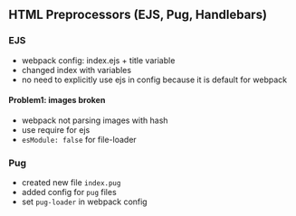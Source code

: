 ## HTML Preprocessors (EJS, Pug, Handlebars)

### EJS
- webpack config: index.ejs + title variable
- changed index with variables
- no need to explicitly use ejs in config because it is default for webpack

#### Problem1: images broken
- webpack not parsing images with hash
- use require for ejs
- `esModule: false` for file-loader


### Pug
- created new file `index.pug`
- added config for `pug` files
- set `pug-loader` in webpack config